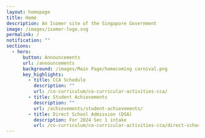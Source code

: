 ```yaml
---
layout: homepage
title: Home
description: An Isomer site of the Singapore Government
image: /images/isomer-logo.svg
permalink: /
notification: ""
sections:
  - hero:
      button: Announcements
      url: /announcements
      background: /images/Main Page/homecoming carnival.png
      key_highlights:
        - title: CCA Schedule
          description: ""
          url: /co-curriculum/co-curricular-activities-cca/
        - title: Student Achievements
          description: ""
          url: /achievements/student-achievements/
        - title: Direct School Admission (DSA)
          description: For 2024 Sec 1 intake
          url: /co-curriculum/co-curricular-activities-cca/direct-school-admission-dsa/
---
```

